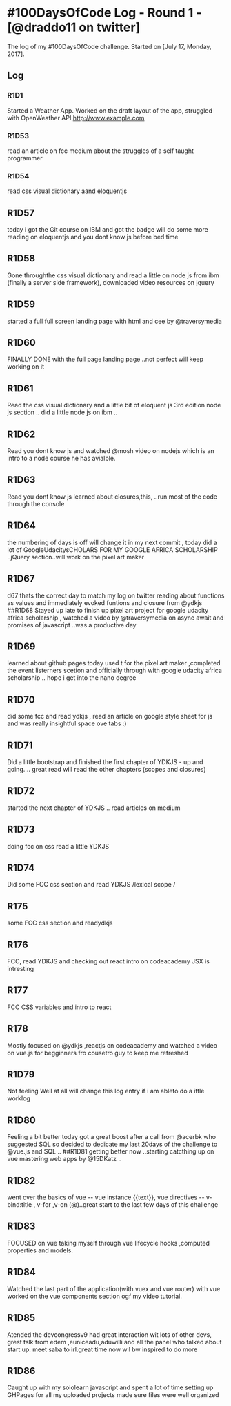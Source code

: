# #100DaysOfCode Log - Round 1 - [@draddo11 on twitter]

The log of my #100DaysOfCode challenge. Started on [July 17, Monday, 2017].

## Log

### R1D1 
Started a Weather App. Worked on the draft layout of the app, struggled with OpenWeather API http://www.example.com

### R1D53
read an article on fcc medium about the struggles of a self taught  programmer 
### R1D54
read css visual dictionary aand eloquentjs
## R1D57 
today i got the Git course on IBM and got the badge will do some more reading on eloquentjs and you dont know js before bed time
## R1D58 
Gone throughthe css visual dictionary and read a little on node js from ibm (finally a server side framework), downloaded video resources on jquery
## R1D59 
started a full full screen landing page with html and cee by @traversymedia
## R1D60
FINALLY DONE with the full page landing page ..not perfect will keep working on it
## R1D61
Read the css visual dictionary and a little bit of eloquent js 3rd edition node js section .. did a little node js on ibm ..
## R1D62
Read you dont know js and watched @mosh video on nodejs which is an intro to a node course he has avialble.
## R1D63
Read you dont know js learned about closures,this, ..run most of the code through the console 
## R1D64 
the numbering of days is off will change it in my next commit , today did a lot of GoogleUdacitysCHOLARS FOR MY GOOGLE AFRICA SCHOLARSHIP ..jQuery section..will work on the pixel art maker
## R1D67
d67 thats the correct day to match my log on twitter reading about functions as values and immediately evoked funtions and closure from @ydkjs
##R1D68
Stayed up late to finish up pixel art project for google udacity africa scholarship , watched a video by @traversymedia on async await and promises  of javascript ..was a productive day

## R1D69
learned about github pages today used t for the pixel art maker ,completed the event listerners scetion and officially through with google udacity africa scholarship .. hope i get into the nano degree  

## R1D70   
did some fcc and read ydkjs , read an article on google style sheet for js and was really insightful  space ove tabs :)

## R1D71
Did a little bootstrap and finished  the first chapter of YDKJS - up and going....  great read will read the other chapters (scopes and  closures) 
 ## R1D72 
 started the next chapter of YDKJS .. read articles on medium 
 ## R1D73
 doing fcc on css read a little YDKJS
 
 ## R1D74
 Did some FCC css section and read YDKJS /lexical scope /
 
 ## R175
 some FCC css section and readydkjs
 ## R176
 FCC, read YDKJS and checking out react intro on codeacademy JSX is intresting

## R177
 FCC CSS variables and intro to react 
 
 ## R178
Mostly focused on @ydkjs ,reactjs on codeacademy and watched a video on vue.js for begginners fro cousetro guy to keep me  refreshed 

## R1D79
Not feeling Well at all will change this log entry if i am ableto do a ittle worklog

## R1D80
Feeling a bit better today got a great boost after a call from @acerbk who suggested SQL so decided to dedicate my last 20days of the challenge to @vue.js and SQL  .. 
##R1D81
getting better now ..starting catcthing up on vue mastering web apps by @15DKatz ..

## R1D82
went over the basics of vue -- vue instance {{text}}, vue directives -- v-bind:title , v-for ,v-on (@)..great start to the last few days of this challenge  
## R1D83
FOCUSED on vue taking myself through vue lifecycle hooks ,computed properties and models. 
## R1D84
Watched  the last  part of the application(with vuex and vue router) with vue worked on the vue components section ogf my video tutorial.
## R1D85
Atended the devcongressv9 had great interaction wit lots of other devs, grest tslk from edem ,euniceadu,aduwilli and all the panel who talked about start up. meet saba to irl.great time now wil bw inspired to do more

## R1D86
Caught up with my sololearn javascript and spent a lot of time setting up GHPages for all my uploaded projects made sure files were well organized
